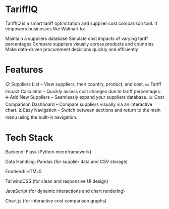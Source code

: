# TariffIQ
TariffIQ is a smart tariff optimization and supplier cost comparison tool. It empowers businesses like Walmart to:

Maintain a suppliers database Simulate cost impacts of varying tariff percentages Compare suppliers visually across products and countries Make data-driven procurement decisions quickly and efficiently

# Features
📋 Suppliers List – View suppliers, their country, product, and cost. 💵 Tariff Impact Calculator – Quickly assess cost changes due to tariff percentages. ➕ Add New Suppliers – Seamlessly expand your suppliers database. 📊 Cost Comparison Dashboard – Compare suppliers visually via an interactive chart. ⏳ Easy Navigation – Switch between sections and return to the main menu using the built-in navigation.

# Tech Stack
Backend: Flask (Python microframework)

Data Handling: Pandas (for supplier data and CSV storage)

Frontend: HTML5

TailwindCSS (for clean and responsive UI design)

JavaScript (for dynamic interactions and chart rendering)

Chart.js (for interactive cost comparison graphs)
